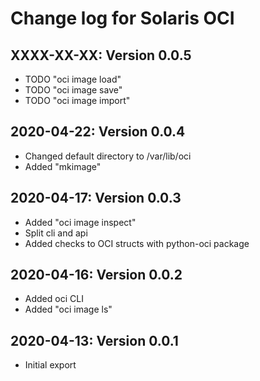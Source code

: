 # Change log for Solaris OCI

## XXXX-XX-XX: Version 0.0.5

- TODO "oci image load"
- TODO "oci image save"
- TODO "oci image import"


## 2020-04-22: Version 0.0.4

- Changed default directory to /var/lib/oci
- Added "mkimage"


## 2020-04-17: Version 0.0.3

- Added "oci image inspect"
- Split cli and api
- Added checks to OCI structs with python-oci package


## 2020-04-16: Version 0.0.2

- Added oci CLI
- Added "oci image ls"


## 2020-04-13: Version 0.0.1

- Initial export

